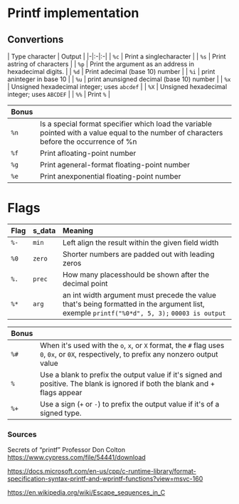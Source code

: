 # Printf implementation


## Convertions

| Type character | Output |
|-|:-|:-|
| `%c` | Print a singlecharacter |
| `%s` | Print astring of characters |
| `%p` | Print the argument as an address in hexadecimal digits. |
| `%d` | Print adecimal (base 10) number |
| `%i` | print aninteger in base 10 |
| `%u` | print anunsigned decimal (base 10) number |
| `%x` | Unsigned hexadecimal integer; uses `abcdef` |
| `%X` | Unsigned hexadecimal integer; uses `ABCDEF` |
| `%%` | Print `%` |

| **Bonus** |  |
|-|:-|
| `%n` | Is a special format specifier which load the variable pointed with a value equal to the number of characters before the occurrence of %n|
| `%f` | Print afloating-point number |
| `%g` | Print ageneral-format floating-point number |
| `%e` | Print anexponential floating-point number |

# Flags

| Flag | s_data | Meaning |
|-|:-|:-|
| `%-` | `min` | Left align the result within the given field width |
| `%0` | `zero` | Shorter numbers are padded out with leading zeros |
| `%.` | `prec` | How many placesshould be shown after the decimal point |
| `%*` | `arg` | an int width argument must precede the value that's being formatted in the argument list, exemple `printf("%0*d", 5, 3);` `00003 is output` |

| **Bonus** |  |
| ------------- |:-------------|
| `%#` | When it's used with the `o`, `x`, or `X` format, the `#` flag uses `0`, `0x`, or `0X`, respectively, to prefix any nonzero output value |
| `% ` | Use a blank to prefix the output value if it's signed and positive. The blank is ignored if both the blank and + flags appear |
| `%+` | Use a sign (`+` or `-`) to prefix the output value if it's of a signed type. |

### Sources

Secrets of “printf” Professor Don Colton
  https://www.cypress.com/file/54441/download

https://docs.microsoft.com/en-us/cpp/c-runtime-library/format-specification-syntax-printf-and-wprintf-functions?view=msvc-160

https://en.wikipedia.org/wiki/Escape_sequences_in_C
